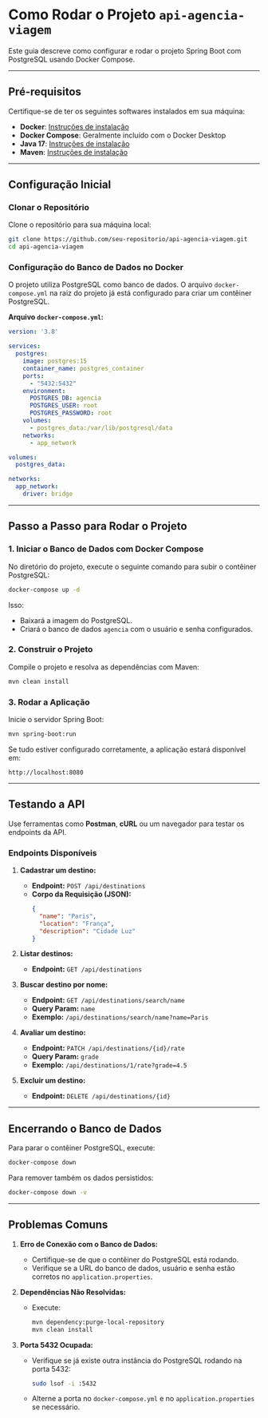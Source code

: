 # Como Rodar o Projeto `api-agencia-viagem`

Este guia descreve como configurar e rodar o projeto Spring Boot com PostgreSQL usando Docker Compose.

---

## **Pré-requisitos**

Certifique-se de ter os seguintes softwares instalados em sua máquina:

- **Docker**: [Instruções de instalação](https://docs.docker.com/get-docker/)
- **Docker Compose**: Geralmente incluído com o Docker Desktop
- **Java 17**: [Instruções de instalação](https://adoptium.net/)
- **Maven**: [Instruções de instalação](https://maven.apache.org/install.html)

---

## **Configuração Inicial**

### Clonar o Repositório

Clone o repositório para sua máquina local:

```bash
git clone https://github.com/seu-repositorio/api-agencia-viagem.git
cd api-agencia-viagem
```

### Configuração do Banco de Dados no Docker

O projeto utiliza PostgreSQL como banco de dados. O arquivo `docker-compose.yml` na raiz do projeto já está configurado para criar um contêiner PostgreSQL.

**Arquivo `docker-compose.yml`:**

```yaml
version: '3.8'

services:
  postgres:
    image: postgres:15
    container_name: postgres_container
    ports:
      - "5432:5432"
    environment:
      POSTGRES_DB: agencia
      POSTGRES_USER: root
      POSTGRES_PASSWORD: root
    volumes:
      - postgres_data:/var/lib/postgresql/data
    networks:
      - app_network

volumes:
  postgres_data:

networks:
  app_network:
    driver: bridge
```

---

## **Passo a Passo para Rodar o Projeto**

### 1. **Iniciar o Banco de Dados com Docker Compose**

No diretório do projeto, execute o seguinte comando para subir o contêiner PostgreSQL:

```bash
docker-compose up -d
```

Isso:
- Baixará a imagem do PostgreSQL.
- Criará o banco de dados `agencia` com o usuário e senha configurados.

### 2. **Construir o Projeto**

Compile o projeto e resolva as dependências com Maven:

```bash
mvn clean install
```

### 3. **Rodar a Aplicação**

Inicie o servidor Spring Boot:

```bash
mvn spring-boot:run
```

Se tudo estiver configurado corretamente, a aplicação estará disponível em:

```
http://localhost:8080
```

---

## **Testando a API**

Use ferramentas como **Postman**, **cURL** ou um navegador para testar os endpoints da API.

### Endpoints Disponíveis

1. **Cadastrar um destino:**
   - **Endpoint:** `POST /api/destinations`
   - **Corpo da Requisição (JSON):**
     ```json
     {
       "name": "Paris",
       "location": "França",
       "description": "Cidade Luz"
     }
     ```

2. **Listar destinos:**
   - **Endpoint:** `GET /api/destinations`

3. **Buscar destino por nome:**
   - **Endpoint:** `GET /api/destinations/search/name`
   - **Query Param:** `name`
   - **Exemplo:** `/api/destinations/search/name?name=Paris`

4. **Avaliar um destino:**
   - **Endpoint:** `PATCH /api/destinations/{id}/rate`
   - **Query Param:** `grade`
   - **Exemplo:** `/api/destinations/1/rate?grade=4.5`

5. **Excluir um destino:**
   - **Endpoint:** `DELETE /api/destinations/{id}`

---

## **Encerrando o Banco de Dados**

Para parar o contêiner PostgreSQL, execute:

```bash
docker-compose down
```

Para remover também os dados persistidos:

```bash
docker-compose down -v
```

---

## **Problemas Comuns**

1. **Erro de Conexão com o Banco de Dados:**
   - Certifique-se de que o contêiner do PostgreSQL está rodando.
   - Verifique se a URL do banco de dados, usuário e senha estão corretos no `application.properties`.

2. **Dependências Não Resolvidas:**
   - Execute:
     ```bash
     mvn dependency:purge-local-repository
     mvn clean install
     ```

3. **Porta 5432 Ocupada:**
   - Verifique se já existe outra instância do PostgreSQL rodando na porta 5432:
     ```bash
     sudo lsof -i :5432
     ```
   - Alterne a porta no `docker-compose.yml` e no `application.properties` se necessário.
